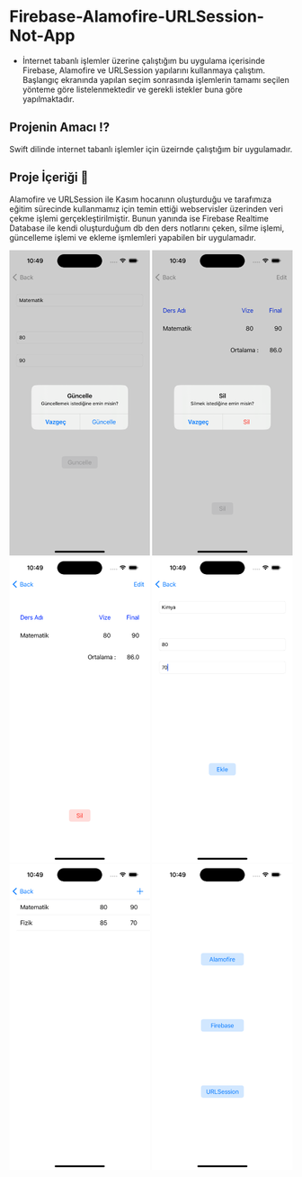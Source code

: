 # Firebase-Alamofire-URLSession-Not-App



- İnternet tabanlı işlemler üzerine çalıştığım bu uygulama içerisinde Firebase, Alamofire ve URLSession yapılarını kullanmaya çalıştım. Başlangıç ekranında yapılan seçim sonrasında işlemlerin tamamı seçilen yönteme göre listelenmektedir ve gerekli istekler buna göre yapılmaktadır.




## Projenin Amacı ⁉️

Swift dilinde internet tabanlı işlemler için üzeirnde çalıştığım bir uygulamadır.



## Proje İçeriği 🎁

Alamofire ve URLSession ile Kasım hocanınn oluşturduğu ve tarafımıza eğitim sürecinde kullanmamız için temin ettiği webservisler üzerinden veri çekme işlemi gerçekleştirilmiştir. Bunun yanında ise Firebase Realtime Database ile kendi oluşturduğum  db den ders notlarını çeken, silme işlemi, güncelleme işlemi ve ekleme işmlemleri yapabilen bir uygulamadır.



<img src="Screenshot/1.png" width="250" /> <img src="Screenshot/2.png" width="250" /> <img src="Screenshot/3.png" width="250" /> <img src="Screenshot/4.png" width="250" /> <img src="Screenshot/5.png" width="250" /> <img src="Screenshot/6.png" width="250" /> <br>

